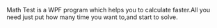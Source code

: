 Math Test is a WPF program which helps you to calculate faster.All you need just put how many time you want to,and start to solve.

